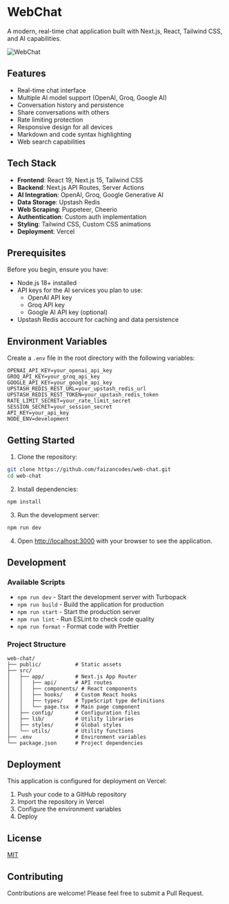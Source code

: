 # WebChat

A modern, real-time chat application built with Next.js, React, Tailwind CSS, and AI capabilities.

![WebChat](https://github.com/user-attachments/assets/ba23ee40-58d0-4d8d-8246-2624bc99fdec)

## Features

- Real-time chat interface
- Multiple AI model support (OpenAI, Groq, Google AI)
- Conversation history and persistence
- Share conversations with others
- Rate limiting protection
- Responsive design for all devices
- Markdown and code syntax highlighting
- Web search capabilities

## Tech Stack

- **Frontend**: React 19, Next.js 15, Tailwind CSS
- **Backend**: Next.js API Routes, Server Actions
- **AI Integration**: OpenAI, Groq, Google Generative AI
- **Data Storage**: Upstash Redis
- **Web Scraping**: Puppeteer, Cheerio
- **Authentication**: Custom auth implementation
- **Styling**: Tailwind CSS, Custom CSS animations
- **Deployment**: Vercel

## Prerequisites

Before you begin, ensure you have:

- Node.js 18+ installed
- API keys for the AI services you plan to use:
  - OpenAI API key
  - Groq API key
  - Google AI API key (optional)
- Upstash Redis account for caching and data persistence

## Environment Variables

Create a `.env` file in the root directory with the following variables:

```
OPENAI_API_KEY=your_openai_api_key
GROQ_API_KEY=your_groq_api_key
GOOGLE_API_KEY=your_google_api_key
UPSTASH_REDIS_REST_URL=your_upstash_redis_url
UPSTASH_REDIS_REST_TOKEN=your_upstash_redis_token
RATE_LIMIT_SECRET=your_rate_limit_secret
SESSION_SECRET=your_session_secret
API_KEY=your_api_key
NODE_ENV=development
```

## Getting Started

1. Clone the repository:
```bash
git clone https://github.com/faizancodes/web-chat.git
cd web-chat
```

2. Install dependencies:
```bash
npm install
```

3. Run the development server:
```bash
npm run dev
```

4. Open [http://localhost:3000](http://localhost:3000) with your browser to see the application.

## Development

### Available Scripts

- `npm run dev` - Start the development server with Turbopack
- `npm run build` - Build the application for production
- `npm run start` - Start the production server
- `npm run lint` - Run ESLint to check code quality
- `npm run format` - Format code with Prettier

### Project Structure

```
web-chat/
├── public/           # Static assets
├── src/
│   ├── app/          # Next.js App Router
│   │   ├── api/      # API routes
│   │   ├── components/ # React components
│   │   ├── hooks/    # Custom React hooks
│   │   ├── types/    # TypeScript type definitions
│   │   └── page.tsx  # Main page component
│   ├── config/       # Configuration files
│   ├── lib/          # Utility libraries
│   ├── styles/       # Global styles
│   └── utils/        # Utility functions
├── .env              # Environment variables
└── package.json      # Project dependencies
```

## Deployment

This application is configured for deployment on Vercel:

1. Push your code to a GitHub repository
2. Import the repository in Vercel
3. Configure the environment variables
4. Deploy

## License

[MIT](LICENSE)

## Contributing

Contributions are welcome! Please feel free to submit a Pull Request.
